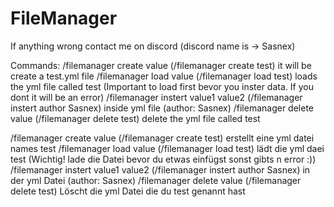 # FileManager
If anything wrong contact me on discord (discord name is -> Sasnex)

Commands:
/filemanager create value (/filemanager create test) it will be create a test.yml file
/filemanager load value (/filemanager load test) loads the yml file called test (Important to load first bevor you inster data. If you dont it will be an error)
/filemanager instert value1 value2 (/filemanager instert author Sasnex) inside yml file (author: Sasnex)
/filemanager delete value (/filemanager delete test) delete the yml file called test

/filemanager create value (/filemanager create test) erstellt eine yml datei names test
/filemanager load value (/filemanager load test) lädt die yml daei test (Wichtig! lade die Datei bevor du etwas einfügst sonst gibts n error :))
/filemanager instert value1 value2 (/filemanager instert author Sasnex) in der yml Datei (author: Sasnex)
/filemanager delete value (/filemanager delete test) Löscht die yml Datei die du test genannt hast


